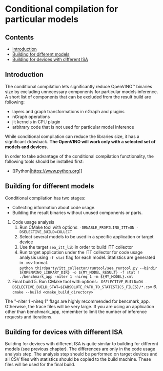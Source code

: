 # Conditional compilation for particular models

## Contents

- [Introduction](#introduction)
- [Building for different models](#building-for-different-models)
- [Building for devices with different ISA](#building-for-different-isa)

## Introduction

The conditional compilation lets significantly reduce OpenVINO™ binaries size
by excluding unnecessary components for particular models inference.
A short list of components that can be excluded from the result build are following:
* layers and graph transformations in nGraph and plugins
* nGraph operations
* jit kernels in CPU plugin
* arbitrary code that is not used for particular model inference

While conditional compilation can reduce the libraries size, it has a significant drawback. **The OpenVINO will work only with a selected set of models and devices.**

In order to take advantage of the conditional compilation functionality, the following tools should be installed first:
* [[Python|https://www.python.org]]

## Building for different models

Conditional compilation has two stages:
* Collecting information about code usage.
* Building the result binaries without unused components or parts.

1. Code usage analysis
    1. Run CMake tool with options: `-DENABLE_PROFILING_ITT=ON -DSELECTIVE_BUILD=COLLECT`
    2. Select several models to be used in a specific application or target device
    3. Use the target `sea_itt_lib` in order to build ITT collector
    4. Run target application under the ITT collector for code usage analysis using `-f stat` flag for each model. Statistics are generated in .csv format.  
`python thirdparty/itt_collector/runtool/sea_runtool.py --bindir ${OPENVINO_LIBRARY_DIR} -o ${MY_MODEL_RESULT} -f stat ! ./benchmark_app -niter 1 -nireq 1 -m ${MY_MODEL}.xml`
2. Final build
    5. Run CMake tool with options: `-DSELECTIVE_BUILD=ON -DSELECTIVE_BUILD_STAT=${ABSOLUTE_PATH_TO_STATISTICS_FILES}/*.csv`
    6. `cmake --build <cmake_build_directory>`

The "-niter 1 -nireq 1" flags are highly recommended for bencmark_app. Otherwise, the trace files will be very large.
If you are using an application other than benchmark_app, remember to limit the number of inference requests and iterations.

## Building for devices with different ISA

Building for devices with different ISA is quite similar to building for different models (see previous chapter).
The differences are only in the code usage analysis step. The analysis step should be performed on target devices and all CSV files with statistics should be copied to the build machine. These files will be used for the final build.



